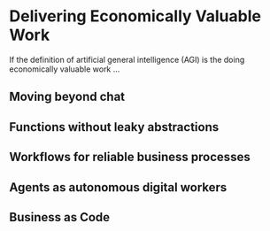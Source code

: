 # Delivering Economically Valuable Work

If the definition of artificial general intelligence (AGI) is the doing economically valuable work ...


## Moving beyond chat

## Functions without leaky abstractions

## Workflows for reliable business processes

## Agents as autonomous digital workers

## Business as Code

